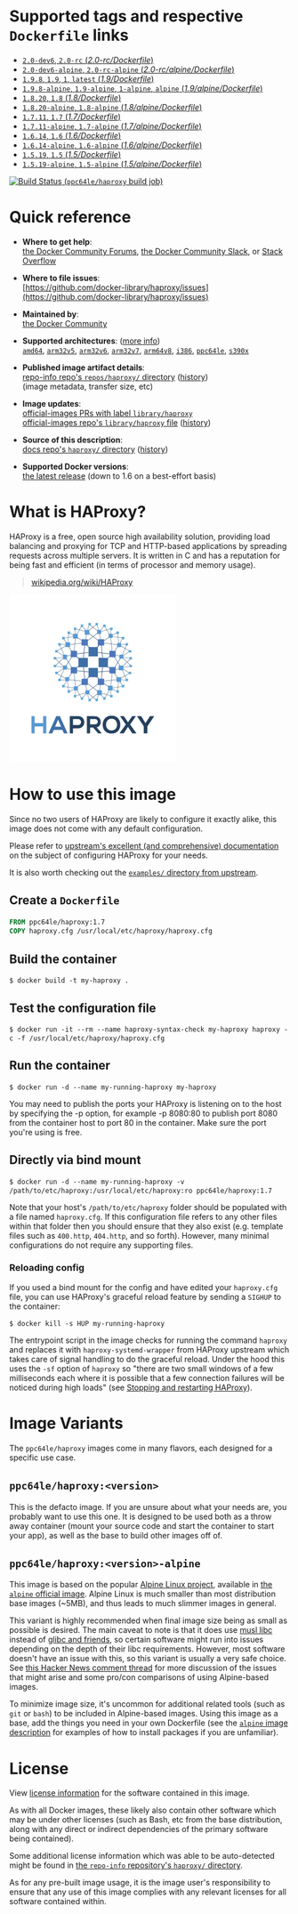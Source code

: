 <!--

********************************************************************************

WARNING:

    DO NOT EDIT "haproxy/README.md"

    IT IS AUTO-GENERATED

    (from the other files in "haproxy/" combined with a set of templates)

********************************************************************************

-->

# Supported tags and respective `Dockerfile` links

-	[`2.0-dev6`, `2.0-rc` (*2.0-rc/Dockerfile*)](https://github.com/docker-library/haproxy/blob/903e20c751ff51a17bfcef5ae130fa59dd42c960/2.0-rc/Dockerfile)
-	[`2.0-dev6-alpine`, `2.0-rc-alpine` (*2.0-rc/alpine/Dockerfile*)](https://github.com/docker-library/haproxy/blob/903e20c751ff51a17bfcef5ae130fa59dd42c960/2.0-rc/alpine/Dockerfile)
-	[`1.9.8`, `1.9`, `1`, `latest` (*1.9/Dockerfile*)](https://github.com/docker-library/haproxy/blob/2c49aafa4925bf68402c003542f3f82c94cb2c0f/1.9/Dockerfile)
-	[`1.9.8-alpine`, `1.9-alpine`, `1-alpine`, `alpine` (*1.9/alpine/Dockerfile*)](https://github.com/docker-library/haproxy/blob/2c49aafa4925bf68402c003542f3f82c94cb2c0f/1.9/alpine/Dockerfile)
-	[`1.8.20`, `1.8` (*1.8/Dockerfile*)](https://github.com/docker-library/haproxy/blob/2c49aafa4925bf68402c003542f3f82c94cb2c0f/1.8/Dockerfile)
-	[`1.8.20-alpine`, `1.8-alpine` (*1.8/alpine/Dockerfile*)](https://github.com/docker-library/haproxy/blob/2c49aafa4925bf68402c003542f3f82c94cb2c0f/1.8/alpine/Dockerfile)
-	[`1.7.11`, `1.7` (*1.7/Dockerfile*)](https://github.com/docker-library/haproxy/blob/2c49aafa4925bf68402c003542f3f82c94cb2c0f/1.7/Dockerfile)
-	[`1.7.11-alpine`, `1.7-alpine` (*1.7/alpine/Dockerfile*)](https://github.com/docker-library/haproxy/blob/2c49aafa4925bf68402c003542f3f82c94cb2c0f/1.7/alpine/Dockerfile)
-	[`1.6.14`, `1.6` (*1.6/Dockerfile*)](https://github.com/docker-library/haproxy/blob/2c49aafa4925bf68402c003542f3f82c94cb2c0f/1.6/Dockerfile)
-	[`1.6.14-alpine`, `1.6-alpine` (*1.6/alpine/Dockerfile*)](https://github.com/docker-library/haproxy/blob/2c49aafa4925bf68402c003542f3f82c94cb2c0f/1.6/alpine/Dockerfile)
-	[`1.5.19`, `1.5` (*1.5/Dockerfile*)](https://github.com/docker-library/haproxy/blob/2c49aafa4925bf68402c003542f3f82c94cb2c0f/1.5/Dockerfile)
-	[`1.5.19-alpine`, `1.5-alpine` (*1.5/alpine/Dockerfile*)](https://github.com/docker-library/haproxy/blob/2c49aafa4925bf68402c003542f3f82c94cb2c0f/1.5/alpine/Dockerfile)

[![Build Status](https://doi-janky.infosiftr.net/job/multiarch/job/ppc64le/job/haproxy/badge/icon) (`ppc64le/haproxy` build job)](https://doi-janky.infosiftr.net/job/multiarch/job/ppc64le/job/haproxy/)

# Quick reference

-	**Where to get help**:  
	[the Docker Community Forums](https://forums.docker.com/), [the Docker Community Slack](https://blog.docker.com/2016/11/introducing-docker-community-directory-docker-community-slack/), or [Stack Overflow](https://stackoverflow.com/search?tab=newest&q=docker)

-	**Where to file issues**:  
	[https://github.com/docker-library/haproxy/issues](https://github.com/docker-library/haproxy/issues)

-	**Maintained by**:  
	[the Docker Community](https://github.com/docker-library/haproxy)

-	**Supported architectures**: ([more info](https://github.com/docker-library/official-images#architectures-other-than-amd64))  
	[`amd64`](https://hub.docker.com/r/amd64/haproxy/), [`arm32v5`](https://hub.docker.com/r/arm32v5/haproxy/), [`arm32v6`](https://hub.docker.com/r/arm32v6/haproxy/), [`arm32v7`](https://hub.docker.com/r/arm32v7/haproxy/), [`arm64v8`](https://hub.docker.com/r/arm64v8/haproxy/), [`i386`](https://hub.docker.com/r/i386/haproxy/), [`ppc64le`](https://hub.docker.com/r/ppc64le/haproxy/), [`s390x`](https://hub.docker.com/r/s390x/haproxy/)

-	**Published image artifact details**:  
	[repo-info repo's `repos/haproxy/` directory](https://github.com/docker-library/repo-info/blob/master/repos/haproxy) ([history](https://github.com/docker-library/repo-info/commits/master/repos/haproxy))  
	(image metadata, transfer size, etc)

-	**Image updates**:  
	[official-images PRs with label `library/haproxy`](https://github.com/docker-library/official-images/pulls?q=label%3Alibrary%2Fhaproxy)  
	[official-images repo's `library/haproxy` file](https://github.com/docker-library/official-images/blob/master/library/haproxy) ([history](https://github.com/docker-library/official-images/commits/master/library/haproxy))

-	**Source of this description**:  
	[docs repo's `haproxy/` directory](https://github.com/docker-library/docs/tree/master/haproxy) ([history](https://github.com/docker-library/docs/commits/master/haproxy))

-	**Supported Docker versions**:  
	[the latest release](https://github.com/docker/docker-ce/releases/latest) (down to 1.6 on a best-effort basis)

# What is HAProxy?

HAProxy is a free, open source high availability solution, providing load balancing and proxying for TCP and HTTP-based applications by spreading requests across multiple servers. It is written in C and has a reputation for being fast and efficient (in terms of processor and memory usage).

> [wikipedia.org/wiki/HAProxy](https://en.wikipedia.org/wiki/HAProxy)

![logo](https://raw.githubusercontent.com/docker-library/docs/566c944ca5eb9d1947c8a2e8821f8de2b0fc144c/haproxy/logo.png)

# How to use this image

Since no two users of HAProxy are likely to configure it exactly alike, this image does not come with any default configuration.

Please refer to [upstream's excellent (and comprehensive) documentation](https://cbonte.github.io/haproxy-dconv/) on the subject of configuring HAProxy for your needs.

It is also worth checking out the [`examples/` directory from upstream](http://git.haproxy.org/?p=haproxy-1.8.git;a=tree;f=examples).

## Create a `Dockerfile`

```dockerfile
FROM ppc64le/haproxy:1.7
COPY haproxy.cfg /usr/local/etc/haproxy/haproxy.cfg
```

## Build the container

```console
$ docker build -t my-haproxy .
```

## Test the configuration file

```console
$ docker run -it --rm --name haproxy-syntax-check my-haproxy haproxy -c -f /usr/local/etc/haproxy/haproxy.cfg
```

## Run the container

```console
$ docker run -d --name my-running-haproxy my-haproxy
```

You may need to publish the ports your HAProxy is listening on to the host by specifying the -p option, for example -p 8080:80 to publish port 8080 from the container host to port 80 in the container. Make sure the port you're using is free.

## Directly via bind mount

```console
$ docker run -d --name my-running-haproxy -v /path/to/etc/haproxy:/usr/local/etc/haproxy:ro ppc64le/haproxy:1.7
```

Note that your host's `/path/to/etc/haproxy` folder should be populated with a file named `haproxy.cfg`. If this configuration file refers to any other files within that folder then you should ensure that they also exist (e.g. template files such as `400.http`, `404.http`, and so forth). However, many minimal configurations do not require any supporting files.

### Reloading config

If you used a bind mount for the config and have edited your `haproxy.cfg` file, you can use HAProxy's graceful reload feature by sending a `SIGHUP` to the container:

```console
$ docker kill -s HUP my-running-haproxy
```

The entrypoint script in the image checks for running the command `haproxy` and replaces it with `haproxy-systemd-wrapper` from HAProxy upstream which takes care of signal handling to do the graceful reload. Under the hood this uses the `-sf` option of `haproxy` so "there are two small windows of a few milliseconds each where it is possible that a few connection failures will be noticed during high loads" (see [Stopping and restarting HAProxy](http://www.haproxy.org/download/1.7/doc/management.txt)).

# Image Variants

The `ppc64le/haproxy` images come in many flavors, each designed for a specific use case.

## `ppc64le/haproxy:<version>`

This is the defacto image. If you are unsure about what your needs are, you probably want to use this one. It is designed to be used both as a throw away container (mount your source code and start the container to start your app), as well as the base to build other images off of.

## `ppc64le/haproxy:<version>-alpine`

This image is based on the popular [Alpine Linux project](http://alpinelinux.org), available in [the `alpine` official image](https://hub.docker.com/_/alpine). Alpine Linux is much smaller than most distribution base images (~5MB), and thus leads to much slimmer images in general.

This variant is highly recommended when final image size being as small as possible is desired. The main caveat to note is that it does use [musl libc](http://www.musl-libc.org) instead of [glibc and friends](http://www.etalabs.net/compare_libcs.html), so certain software might run into issues depending on the depth of their libc requirements. However, most software doesn't have an issue with this, so this variant is usually a very safe choice. See [this Hacker News comment thread](https://news.ycombinator.com/item?id=10782897) for more discussion of the issues that might arise and some pro/con comparisons of using Alpine-based images.

To minimize image size, it's uncommon for additional related tools (such as `git` or `bash`) to be included in Alpine-based images. Using this image as a base, add the things you need in your own Dockerfile (see the [`alpine` image description](https://hub.docker.com/_/alpine/) for examples of how to install packages if you are unfamiliar).

# License

View [license information](http://www.haproxy.org/download/1.5/doc/LICENSE) for the software contained in this image.

As with all Docker images, these likely also contain other software which may be under other licenses (such as Bash, etc from the base distribution, along with any direct or indirect dependencies of the primary software being contained).

Some additional license information which was able to be auto-detected might be found in [the `repo-info` repository's `haproxy/` directory](https://github.com/docker-library/repo-info/tree/master/repos/haproxy).

As for any pre-built image usage, it is the image user's responsibility to ensure that any use of this image complies with any relevant licenses for all software contained within.
